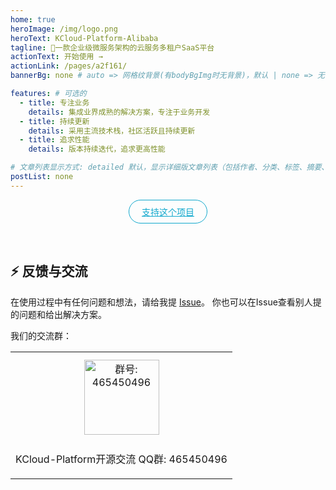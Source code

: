 ```yaml
---
home: true
heroImage: /img/logo.png
heroText: KCloud-Platform-Alibaba
tagline: 🚀一款企业级微服务架构的云服务多租户SaaS平台
actionText: 开始使用 →
actionLink: /pages/a2f161/
bannerBg: none # auto => 网格纹背景(有bodyBgImg时无背景)，默认 | none => 无 | '大图地址' | background: 自定义背景样式       提示：如发现文本颜色不适应你的背景时可以到palette.styl修改$bannerTextColor变量

features: # 可选的
  - title: 专注业务
    details: 集成业界成熟的解决方案，专注于业务开发
  - title: 持续更新
    details: 采用主流技术栈，社区活跃且持续更新
  - title: 追求性能
    details: 版本持续迭代，追求更高性能

# 文章列表显示方式: detailed 默认，显示详细版文章列表（包括作者、分类、标签、摘要、分页等）| simple => 显示简约版文章列表（仅标题和日期）| none 不显示文章列表
postList: none
---
```

<p align="center">
  <a class="become-sponsor" href="/pages/1b12ed/">支持这个项目</a>
</p>

<style>
.become-sponsor {
  padding: 8px 20px;
  display: inline-block;
  color: #11a8cd;
  border-radius: 30px;
  box-sizing: border-box;
  border: 1px solid #11a8cd;
}
</style>

<br/>

## ⚡ 反馈与交流

在使用过程中有任何问题和想法，请给我提 [Issue](https://github.com/KouShenhai/KCloud-Platform-Alibaba/issues)。
你也可以在Issue查看别人提的问题和给出解决方案。

我们的交流群：

<table>
  <tbody>
    <tr>
      <td align="center" valign="middle">
        <img :src="$withBase('/img/qrcode/qqq.png')" alt="群号: 465450496" class="no-zoom" style="width:120px;margin: 10px;">
        <p>KCloud-Platform开源交流 QQ群: 465450496</p>
      </td>
    </tr>
  </tbody>
</table>


<!-- AD -->
<div class="wwads-cn wwads-horizontal page-wwads" data-id="136"></div>
<style>
  .page-wwads{
    width:100%!important;
    min-height: 0;
    margin: 0;
  }
  .page-wwads .wwads-img img{
    width:80px!important;
  }
  .page-wwads .wwads-poweredby{
    width: 40px;
    position: absolute;
    right: 25px;
    bottom: 3px;
  }
  .wwads-content .wwads-text, .page-wwads .wwads-text{
    height: 100%;
    padding-top: 5px;
    display: block;
  }
</style>
